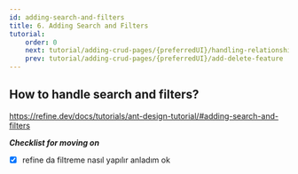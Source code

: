 ```yaml
---
id: adding-search-and-filters
title: 6. Adding Search and Filters
tutorial:
    order: 0
    next: tutorial/adding-crud-pages/{preferredUI}/handling-relationships-chakra
    prev: tutorial/adding-crud-pages/{preferredUI}/add-delete-feature
---
```


## How to handle search and filters?

  https://refine.dev/docs/tutorials/ant-design-tutorial/#adding-search-and-filters  
    
***Checklist for moving on***
- [x] refine da filtreme nasıl yapılır anladım ok
    